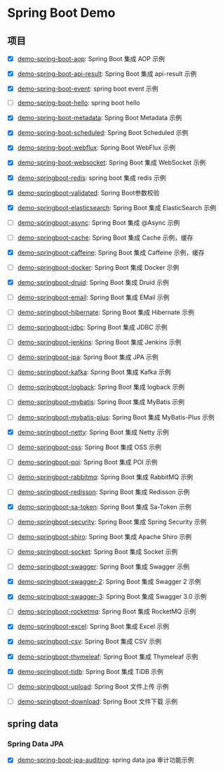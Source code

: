 # Spring Boot Demo

## 项目

- [x] [demo-spring-boot-aop](demo-spring-boot-aop): Spring Boot 集成 AOP 示例
- [x] [demo-spring-boot-api-result](demo-spring-boot-api-result): Spring Boot 集成 api-result 示例
- [x] [demo-spring-boot-event](demo-spring-boot-event): spring boot event 示例
- [ ] [demo-spring-boot-hello](demo-spring-boot-hello): spring boot hello
- [x] [demo-spring-boot-metadata](demo-spring-boot-metadata): Spring Boot Metadata 示例
- [x] [demo-spring-boot-scheduled](demo-spring-boot-scheduled): Spring Boot Scheduled 示例
- [x] [demo-spring-boot-webflux](demo-spring-boot-webflux): Spring Boot WebFlux 示例
- [x] [demo-spring-boot-websocket](demo-spring-boot-websocket): Spring Boot 集成 WebSocket 示例
  

- [x] [demo-springboot-redis](./demo-springboot-redis): spring boot 集成 redis 示例
- [x] [demo-springboot-validated](./demo-springboot-validated): Spring Boot参数校验
- [x] [demo-springboot-elasticsearch](./demo-springboot-elasticsearch): Spring Boot 集成 ElasticSearch 示例

- [ ] [demo-springboot-async](./demo-springboot-async): Spring Boot 集成 @Async 示例
- [ ] [demo-springboot-cache](./demo-springboot-cache): Spring Boot 集成 Cache 示例，缓存
- [x] [demo-springboot-caffeine](./demo-springboot-caffeine): Spring Boot 集成 Caffeine 示例，缓存
- [ ] [demo-springboot-docker](./demo-springboot-docker): Spring Boot 集成 Docker 示例
- [x] [demo-springboot-druid](./demo-springboot-druid): Spring Boot 集成 Druid 示例
- [ ] [demo-springboot-email](./demo-springboot-email): Spring Boot 集成 EMail 示例
- [ ] [demo-springboot-hibernate](./demo-springboot-hibernate): Spring Boot 集成 Hibernate 示例
- [ ] [demo-springboot-jdbc](./demo-springboot-jdbc): Spring Boot 集成 JDBC 示例
- [ ] [demo-springboot-jenkins](./demo-springboot-jenkins): Spring Boot 集成 Jenkins 示例
- [ ] [demo-springboot-jpa](./demo-springboot-jpa): Spring Boot 集成 JPA 示例
- [ ] [demo-springboot-kafka](./demo-springboot-kafka): Spring Boot 集成 Kafka 示例
- [ ] [demo-springboot-logback](./demo-springboot-logback): Spring Boot 集成 logback 示例
- [ ] [demo-springboot-mybatis](./demo-springboot-mybatis): Spring Boot 集成 MyBatis 示例
- [ ] [demo-springboot-mybatis-plus](./demo-springboot-mybatis-plus): Spring Boot 集成 MyBatis-Plus 示例
- [x] [demo-springboot-netty](./demo-springboot-netty): Spring Boot 集成 Netty 示例
- [ ] [demo-springboot-oss](./demo-springboot-oss): Spring Boot 集成 OSS 示例
- [ ] [demo-springboot-poi](./demo-springboot-poi): Spring Boot 集成 POI 示例
- [ ] [demo-springboot-rabbitmq](./demo-springboot-rabbitmq): Spring Boot 集成 RabbitMQ 示例
- [ ] [demo-springboot-redisson](./demo-springboot-redisson): Spring Boot 集成 Redisson 示例
- [x] [demo-springboot-sa-token](./demo-springboot-sa-token): Spring Boot 集成 Sa-Token 示例
- [ ] [demo-springboot-security](./demo-springboot-security): Spring Boot 集成 Spring Security 示例
- [ ] [demo-springboot-shiro](./demo-springboot-shiro): Spring Boot 集成 Apache Shiro 示例
- [ ] [demo-springboot-socket](./demo-springboot-socket): Spring Boot 集成 Socket 示例
- [ ] [demo-springboot-swagger](./demo-springboot-swagger): Spring Boot 集成 Swagger 示例
- [x] [demo-springboot-swagger-2](./demo-springboot-swagger): Spring Boot 集成 Swagger 2 示例
- [x] [demo-springboot-swagger-3](./demo-springboot-swagger-3): Spring Boot 集成 Swagger 3.0 示例

- [ ] [demo-springboot-rocketmq](./demo-springboot-rocketmq): Spring Boot 集成 RocketMQ 示例
- [x] [demo-springboot-excel](./demo-springboot-excel): Spring Boot 集成 Excel 示例
- [x] [demo-springboot-csv](./demo-springboot-csv): Spring Boot 集成 CSV 示例
- [x] [demo-springboot-thymeleaf](./demo-springboot-thymeleaf): Spring Boot 集成 Thymeleaf 示例
- [x] [demo-springboot-tidb](./demo-springboot-tidb): Spring Boot 集成 TiDB 示例
- [ ] [demo-springboot-upload](./demo-springboot-upload): Spring Boot 文件上传 示例
- [ ] [demo-springboot-download](./demo-springboot-download): Spring Boot 文件下载 示例



## spring data

### Spring Data JPA

- [x] [demo-spring-boot-jpa-auditing](demo-spring-boot-jpa/demo-spring-boot-jpa-auditing): spring data jpa 审计功能示例


